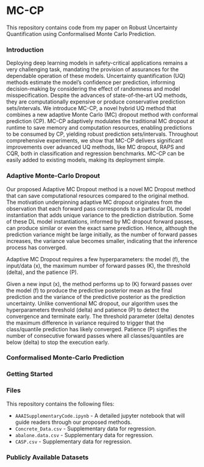 # MC-CP
This repository contains code from my paper on Robust Uncertainty Quantification using Conformalised Monte Carlo Prediction.

### Introduction
Deploying deep learning models in safety-critical applications remains a very challenging task, mandating the provision of assurances for the dependable operation of these models. Uncertainty quantification (UQ) methods estimate the model’s confidence per prediction, informing decision-making by considering the effect of randomness and model misspecification. Despite the advances of state-of-the-art UQ methods, they are computationally expensive or produce conservative prediction sets/intervals. We introduce MC-CP, a novel hybrid UQ method that combines a new adaptive Monte Carlo (MC) dropout method with conformal prediction (CP). MC-CP adaptively modulates the traditional MC dropout at runtime to save memory and computation resources, enabling predictions to be consumed by CP, yielding robust prediction sets/intervals. Throughout comprehensive experiments, we show that MC-CP delivers significant improvements over advanced UQ methods, like MC dropout, RAPS and CQR, both in classification and regression benchmarks. MC-CP can be easily added to existing models, making its deployment simple.

### Adaptive Monte-Carlo Dropout
Our proposed Adaptive MC Dropout method is a novel MC Dropout method that can save computational resources compared to the original method. The motivation underpinning adaptive MC dropout originates from the observation that each forward pass corresponds to a particular DL model instantiation that adds unique variance to the prediction distribution. Some of these DL model instantiations, informed by MC dropout forward passes, can produce similar or even the exact same prediction. Hence, although the prediction variance might be large initially, as the number of forward passes increases, the variance value becomes smaller, indicating that the inference process has converged.

Adaptive MC Dropout requires a few hyperparameters: the model (f), the input/data (x), the maximum number of forward passes (K), the threshold (delta), and the patience (P).

Given a new input (x), the method performs up to (K) forward passes over the model (f) to produce the predictive posterior mean as the final prediction and the variance of the predictive posterior as the prediction uncertainty. Unlike conventional MC dropout, our algorithm uses the hyperparameters threshold (delta) and patience (P) to detect the convergence and terminate early. The threshold parameter (delta) denotes the maximum difference in variance required to trigger that the class/quantile prediction has likely converged. Patience (P) signifies the number of consecutive forward passes where all classes/quantiles are below (delta) to stop the execution early.

### Conformalised Monte-Carlo Prediction

### Getting Started

### Files
This repository contains the following files:
* `AAAISupplementaryCode.ipynb` - A detailed jupyter notebook that will guide readers through our proposed methods.
* `Concrete_Data.csv` - Supplementary data for regression.
* `abalone.data.csv` - Supplementary data for regression.
* `CASP.csv` - Supplementary data for regression.

### Publicly Available Datasets

